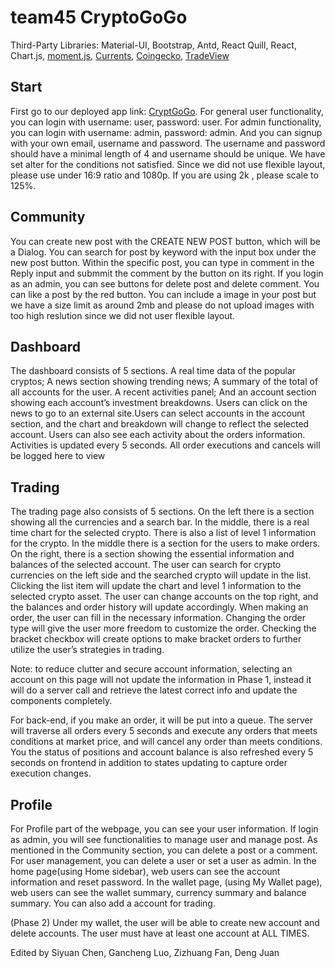 # team45 CryptoGoGo

Third-Party Libraries: Material-UI, Bootstrap, Antd, React Quill, React, Chart.js, [moment.js](https://momentjs.com/), [Currents](https://currentsapi.services/en), [Coingecko](https://www.coingecko.com/en), [TradeView](https://www.tradingview.com/ideas/tradeview/)

## Start
First go to our deployed app link: [CryptGoGo](https://agile-shelf-49866.herokuapp.com/).
For general user functionality, you can login with username: user, password: user.
For admin functionality, you can login with username: admin, password: admin.
And you can signup with your own email, username and password. The username and password should have a minimal length of 4 and username should be unique. We have set alter for the conditions not satisfied.
Since we did not use flexible layout, please use under 16:9 ratio and 1080p. If you are using 2k , please scale to 125%.

## Community
You can create new post with the CREATE NEW POST button, which will be a Dialog. You can search for post by keyword with the input box under the new post button. Within the specific post, you can type in comment in the Reply input and submmit the comment by the button on its right. If you login as an admin, you can see buttons for delete post and delete comment. You can like a post by the red button. You can include a image in your post but we have a size limit as around 2mb and please do not upload images with too high reslution since we did not user flexible layout.

## Dashboard
The dashboard consists of 5 sections. A real time data of the popular cryptos; A news section showing trending news; A summary of the total of all accounts for the user. A recent activities panel; And an account section showing each account’s investment breakdowns. Users can click on the news to go to an external site.Users can select accounts in the account section, and the chart and breakdown will change to reflect the selected account. Users can also see each activity about the orders information. Activities is updated every 5 seconds. All order executions and cancels will be logged here to view

## Trading
The trading page also consists of 5 sections. On the left there is a section showing all the currencies and a search bar. In the middle, there is a real time chart for the selected crypto. There is also a list of level 1 information for the crypto. In the middle there is a section for the users to make orders. On the right, there is a section showing the essential information and balances of the selected account. The user can search for crypto currencies on the left side and the searched crypto will update in the list. Clicking the list item will update the chart and level 1 information to the selected crypto asset. The user can change accounts on the top right, and the balances and order history will update accordingly. When making an order, the user can fill in the necessary information. Changing the order type will give the user more freedom to customize the order. Checking the bracket checkbox will create options to make bracket orders to further utilize the user’s strategies in trading.

Note: to reduce clutter and secure account information, selecting an account on this page will not update the information in Phase 1, instead it will do a server call and retrieve the latest correct info and update the components completely.

For back-end, if you make an order, it will be put into a queue. The server will traverse all orders every 5 seconds and execute any orders that meets conditions at market price, and will cancel any order than meets conditions. You the status of positions and account balance is also refreshed every 5 seconds on frontend in addition to states updating to capture order execution changes.

## Profile
For Profile part of the webpage, you can see your user information. If login as admin, you will see functionalities to manage user and manage post. As mentioned in the Community section, you can delete a post or a comment. For user management, you can delete a user or set a user as admin. In the home page(using Home sidebar), web users can see the account information and reset password. In the wallet page, (using My Wallet page), web users can see the wallet summary, currency summary and balance summary. You can also add a account for trading. 

(Phase 2) Under my wallet, the user will be able to create new account and delete accounts. The user must have at least one account at ALL TIMES.


Edited by Siyuan Chen, Gancheng Luo, Zizhuang Fan, Deng Juan
